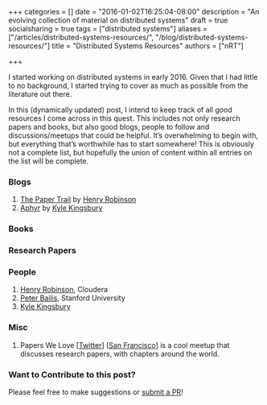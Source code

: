 +++
categories = []
date = "2016-01-02T16:25:04-08:00"
description = "An evolving collection of material on distributed systems"
draft = true
socialsharing = true
tags = ["distributed systems"]
aliases = ["/articles/distributed-systems-resources/", "/blog/distributed-systems-resources/"]
title = "Distributed Systems Resources"
authors = ["nRT"]

+++

I started working on distributed systems in early 2016. Given that I had little to no background, I started trying to cover as much as possible from the literature out there.

In this (dynamically updated) post, I intend to keep track of all good resources I come across in this quest. This includes not only research papers and books, but also good blogs, people to follow and discussions/meetups that could be helpful. It’s overwhelming to begin with, but everything that’s worthwhile has to start somewhere! This is obviously not a complete list, but hopefully the union of content within all entries on the list will be complete.

### Blogs
1. [The Paper Trail](http://the-paper-trail.org/) by [Henry Robinson](https://twitter.com/HenryR)
2. [Aphyr](https://aphyr.com/posts) by [Kyle Kingsbury](https://twitter.com/aphyr)

### Books

### Research Papers

### People
1. [Henry Robinson](https://twitter.com/HenryR), Cloudera
2. [Peter Bailis](https://twitter.com/pbailis), Stanford University
3. [Kyle Kingsbury](https://twitter.com/aphyr)

### Misc
1. Papers We Love [[Twitter](https://twitter.com/papers_we_love)] [[San Francisco](http://www.meetup.com/papers-we-love-too/)] is a cool meetup that discusses research papers, with chapters around the world.

### Want to Contribute to this post?
Please feel free to make suggestions or [submit a PR](https://github.com/nishanttotla/hugo-blog-skeleton/blob/master/content/articles/distributed-systems-resources.md)!
